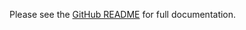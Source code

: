 <!-- README for NPM; the one for GitHub is in .github directory. -->

Please see the [GitHub README](https://github.com/ivan7237d/1log/tree/master/packages/rxjs) for full documentation.
